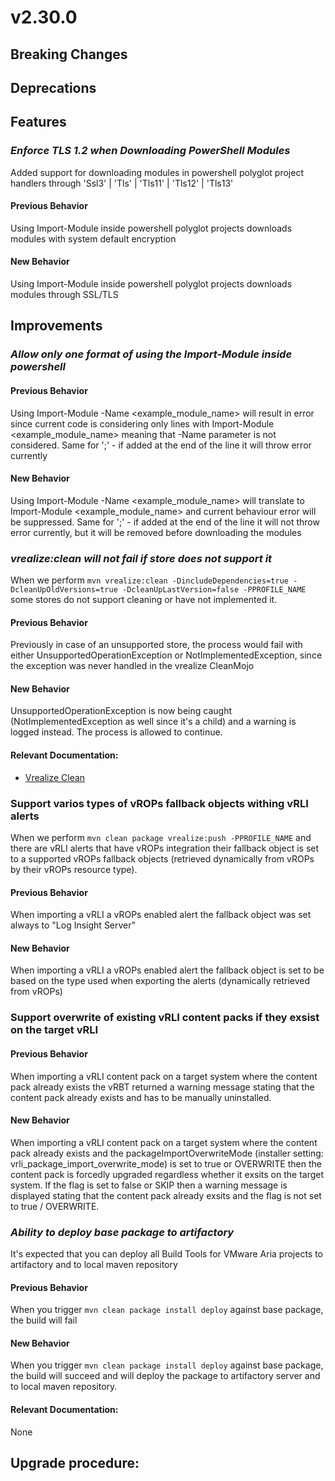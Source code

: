 # v2.30.0

## Breaking Changes



## Deprecations



## Features
### *Enforce TLS 1.2 when Downloading PowerShell Modules*
Added support for downloading modules in powershell polyglot project handlers through 'Ssl3' | 'Tls' | 'Tls11' | 'Tls12' | 'Tls13'

#### Previous Behavior
Using Import-Module inside powershell polyglot projects downloads modules with system default encryption
#### New Behavior
Using Import-Module inside powershell polyglot projects downloads modules through SSL/TLS

## Improvements

### *Allow only one format of using the Import-Module inside powershell* 
#### Previous Behavior
Using Import-Module -Name <example_module_name> will result in error since current code is considering only lines with Import-Module <example_module_name>
meaning that -Name parameter is not considered. Same for ';' - if added at the end of the line it will throw error currently
#### New Behavior
Using Import-Module -Name <example_module_name> will translate to Import-Module <example_module_name> and current behaviour error will be suppressed.
Same for ';' - if added at the end of the line it will not throw error currently, but it will be removed before downloading the modules

### *vrealize:clean will not fail if store does not support it* 
When we perform `mvn vrealize:clean -DincludeDependencies=true -DcleanUpOldVersions=true -DcleanUpLastVersion=false -PPROFILE_NAME`
some stores do not support cleaning or have not implemented it.

#### Previous Behavior
Previously in case of an unsupported store, the process would fail with either UnsupportedOperationException or NotImplementedException,
since the exception was never handled in the vrealize CleanMojo

#### New Behavior
UnsupportedOperationException is now being caught (NotImplementedException as well since it's a child) and a warning is logged instead.
The process is allowed to continue.

#### Relevant Documentation:

* [Vrealize Clean](./Components/Archetypes/General/Goals/Vrealize%20Clean.md)


### Support varios types of vROPs fallback objects withing vRLI alerts
When we perform `mvn clean package vrealize:push -PPROFILE_NAME` and there are vRLI alerts that have vROPs integration their fallback object 
is set to a supported vROPs fallback objects (retrieved dynamically from vROPs by their vROPs resource type).

#### Previous Behavior
When importing a vRLI a vROPs enabled alert the fallback object was set always to "Log Insight Server"

#### New Behavior
When importing a vRLI a vROPs enabled alert the fallback object is set to be based on the type used when exporting the alerts (dynamically retrieved from vROPs)

### Support overwrite of existing vRLI content packs if they exsist on the target vRLI

#### Previous Behavior
When importing a vRLI content pack on a target system where the content pack already exists the vRBT returned
a warning message stating that the content pack already exists and has to be manually uninstalled.

#### New Behavior
When importing a vRLI content pack on a target system where the content pack already exists and the
packageImportOverwriteMode (installer setting: vrli_package_import_overwrite_mode) is set to true or OVERWRITE
then the content pack is forcedly upgraded regardless whether it exsits on the target system.
If the flag is set to false or SKIP then a warning message is displayed stating that the content pack already
exsits and the flag is not set to true / OVERWRITE.

### *Ability to deploy base package to artifactory*
It's expected that you can deploy all Build Tools for VMware Aria projects to artifactory and to local maven repository

#### Previous Behavior
When you trigger `mvn clean package install deploy` against base package, the build will fail

#### New Behavior
When you trigger `mvn clean package install deploy` against base package, the build will succeed and will deploy the package to artifactory server and to local maven repository.

#### Relevant Documentation:
None

## Upgrade procedure:

